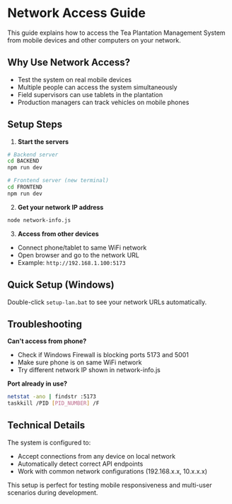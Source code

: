 # Network Access Guide

This guide explains how to access the Tea Plantation Management System from mobile devices and other computers on your network.

## Why Use Network Access?

- Test the system on real mobile devices
- Multiple people can access the system simultaneously 
- Field supervisors can use tablets in the plantation
- Production managers can track vehicles on mobile phones

## Setup Steps

1. **Start the servers**
```bash
# Backend server
cd BACKEND
npm run dev

# Frontend server (new terminal)
cd FRONTEND  
npm run dev
```

2. **Get your network IP address**
```bash
node network-info.js
```

3. **Access from other devices**
- Connect phone/tablet to same WiFi network
- Open browser and go to the network URL
- Example: `http://192.168.1.100:5173`

## Quick Setup (Windows)

Double-click `setup-lan.bat` to see your network URLs automatically.

## Troubleshooting

**Can't access from phone?**
- Check if Windows Firewall is blocking ports 5173 and 5001
- Make sure phone is on same WiFi network
- Try different network IP shown in network-info.js

**Port already in use?**
```bash
netstat -ano | findstr :5173
taskkill /PID [PID_NUMBER] /F
```

## Technical Details

The system is configured to:
- Accept connections from any device on local network
- Automatically detect correct API endpoints
- Work with common network configurations (192.168.x.x, 10.x.x.x)

This setup is perfect for testing mobile responsiveness and multi-user scenarios during development.